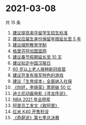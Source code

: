 # 2021-03-08

共 15 条

<!-- BEGIN ZHIHUSEARCH -->
<!-- 最后更新时间 Mon Mar 08 2021 14:17:28 GMT+0800 (China Standard Time) -->
1. [建议提高来华留学生招生标准](https://www.zhihu.com/search?q=留学生)
1. [建议应届生身份保留年限延长至 5 年](https://www.zhihu.com/search?q=应届生)
1. [建议缩短教育学制](https://www.zhihu.com/search?q=教育学制)
1. [格里芬将加盟篮网](https://www.zhihu.com/search?q=格里芬)
1. [建议春节假期延长至 10 天](https://www.zhihu.com/search?q=春节假期)
1. [建议拟定中国汉服日](https://www.zhihu.com/search?q=汉服)
1. [60 岁以上老人接种新冠疫苗](https://www.zhihu.com/search?q=新冠疫苗)
1. [建议开发有我军特色的游戏](https://www.zhihu.com/search?q=我军特色游戏)
1. [建议「生育成本」全面纳入社保](https://www.zhihu.com/search?q=生育成本)
1. [《你好，李焕英》票房破 50 亿](https://www.zhihu.com/search?q=李焕英)
1. [迪士尼动画电影《寻龙传说》](https://www.zhihu.com/search?q=寻龙传说)
1. [NBA 2021 年全明星](https://www.zhihu.com/search?q=nba全明星)
1. [阿里员工发文《致阿里》](https://www.zhihu.com/search?q=致阿里)
1. [红米 K40 开售秒没](https://www.zhihu.com/search?q=红米)
1. [《奇葩说》第七季总决赛](https://www.zhihu.com/search?q=奇葩说)
<!-- END ZHIHUSEARCH -->
